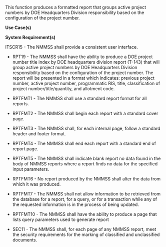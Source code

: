 This function produces a formatted report that groups active project numbers by DOE Headquarters Division responsibility based on the configuration of the project number.

**Use Case(s)**

**System Requirement(s)**

ITSCR15 - The NMMSS shall provide a consistent user interface.

- RPT19 - The NMMSS shall have the ability to produce a DOE project number title index by DOE headquarters division report (T-143) that will group active project numbers by DOE Headquarters Division responsibility based on the configuration of the project number. The report will be presented in a format which indicates: previous project number, active project number, programmatic RIS, title, classification of project number/title/quantity, and allotment code.

- RPTFMT1 - The NMMSS shall use a standard report format for all reports.

- RPTFMT2 - The NMMSS shall begin each report with a standard cover page.

- RPTFMT3 - The NMMSS shall, for each internal page, follow a standard header and footer format.

- RPTFMT4 - The NMMSS shall end each report with a standard end of report page.

- RPTFMT5 - The NMMSS shall indicate blank report no data found in the body of NMMSS reports where a report finds no data for the specified input parameters.

- RPTFMT6 - No report produced by the NMMSS shall alter the data from which it was produced.

- RPTFMT7 - The NMMSS shall not allow information to be retrieved from the database for a report, for a query, or for a transaction while any of the requested information is in the process of being updated.

- RPTFMT10 - The NMMSS shall have the ability to produce a page that lists query parameters used to generate report

- SEC11 - The NMMSS shall, for each page of any NMMSS report, meet the security requirements for the marking of classified and unclassified documents.